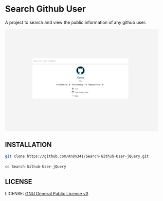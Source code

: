 # Search Github User

A project to search and view the public information of any github user.

![presentation_image](search.png)

## INSTALLATION

```sh
git clone https://github.com/An0n341/Search-Github-User-jQuery.git

cd Search-Github-User-jQuery
```

## LICENSE

LICENSE: [GNU General Public License v3](LICENSE).
